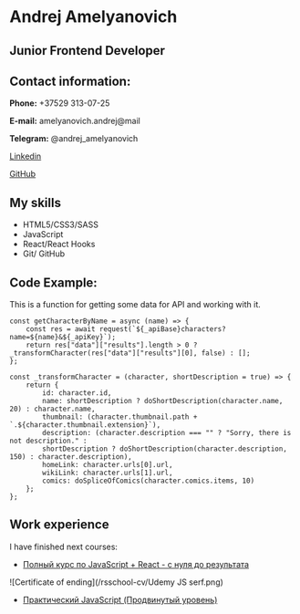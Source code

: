 # Andrej Amelyanovich

## Junior Frontend Developer

## Contact information:
**Phone:** +37529 313-07-25

**E-mail:** amelyanovich.andrej@mail

**Telegram:** @andrej_amelyanovich

[Linkedin](https://www.linkedin.com/in/andrej-a-14061995/)

[GitHub](https://github.com/andrej-a)


## My skills

* HTML5/CSS3/SASS
* JavaScript
* React/React Hooks
* Git/ GitHub

## Code Example:

This is a function for getting some data for API and working with it.

``` 
const getCharacterByName = async (name) => {
    const res = await request(`${_apiBase}characters?name=${name}&${_apiKey}`);
    return res["data"]["results"].length > 0 ? _transformCharacter(res["data"]["results"][0], false) : [];
};

const _transformCharacter = (character, shortDescription = true) => {
    return {
        id: character.id,
        name: shortDescription ? doShortDescription(character.name, 20) : character.name,
        thumbnail: (character.thumbnail.path + `.${character.thumbnail.extension}`),
        description: (character.description === "" ? "Sorry, there is not description." : 
        shortDescription ? doShortDescription(character.description, 150) : character.description),
        homeLink: character.urls[0].url,
        wikiLink: character.urls[1].url,
        comics: doSpliceOfComics(character.comics.items, 10)
    };
};

```

## Work experience

I have finished next courses:
* [Полный курс по JavaScript + React - с нуля до результата](https://www.udemy.com/course/javascript_full/)

![Certificate of ending](/rsschool-cv/Udemy JS serf.png)

* [Практический JavaScript (Продвинутый уровень)](https://www.udemy.com/course/javascript_practice/) 

